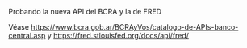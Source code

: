 Probando la nueva API del BCRA y la de FRED

Véase <https://www.bcra.gob.ar/BCRAyVos/catalogo-de-APIs-banco-central.asp> y <https://fred.stlouisfed.org/docs/api/fred/>

